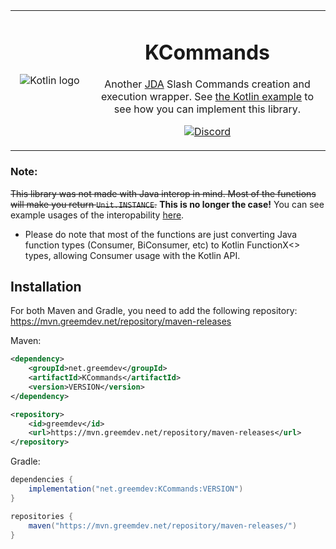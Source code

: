 <table>
    <tr>
        <td align="center" width="25%">
            <img alt="Kotlin logo" src="https://cdn.freebiesupply.com/logos/large/2x/kotlin-1-logo-png-transparent.png"/>
        </td>
        <td align="center" width="75%">

# KCommands

Another [JDA](https://github.com/DV8FromTheWorld/JDA) Slash Commands creation and execution wrapper.
See [the Kotlin example](https://code.greemdev.net/greem/KCommands/-/blob/main/src/test/kotlin/net/greemdev/examplebot/ExampleJdaBot.kt) to see how you can implement this library.

[![Discord](https://img.shields.io/discord/405806471578648588.svg?color=7000FB&label=discord&style=for-the-badge)](https://discord.gg/H8bcFr2)
        </td>
    </tr>
</table>

### Note:
~~This library was not made with Java interop in mind. Most of the functions will make you return `Unit.INSTANCE`.~~
**This is no longer the case!** You can see example usages of the interopability [here](https://code.greemdev.net/greem/KCommands/-/blob/main/src/test/kotlin/net/greemdev/examplebot/JavaSayCommand.java).
  - Please do note that most of the functions are just converting Java function types (Consumer, BiConsumer, etc) to Kotlin FunctionX<> types, allowing Consumer usage with the Kotlin API.

## Installation

For both Maven and Gradle, you need to add the following repository: https://mvn.greemdev.net/repository/maven-releases

Maven:

```xml
<dependency>
    <groupId>net.greemdev</groupId>
    <artifactId>KCommands</artifactId>
    <version>VERSION</version>
</dependency>

<repository>
    <id>greemdev</id>
    <url>https://mvn.greemdev.net/repository/maven-releases</url>
</repository>
```

Gradle:
```groovy
dependencies {
    implementation("net.greemdev:KCommands:VERSION")
}

repositories {
    maven("https://mvn.greemdev.net/repository/maven-releases/")
}
```
